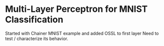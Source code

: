 # Multi-Layer Perceptron for MNIST Classification

Started with Chainer MNIST example and added OSSL to first layer
Need to test / characterize its behavior.
